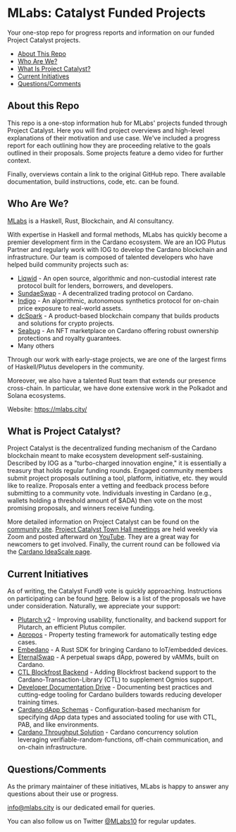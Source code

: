 # MLabs: Catalyst Funded Projects
Your one-stop repo for progress reports and information on our funded Project Catalyst projects.

- [About This Repo](#about-this-repo)
- [Who Are We?](#who-are-we)
- [What Is Project Catalyst?](#what-is-project-catalyst)
- [Current Initiatives](#current-initiatives)
- [Questions/Comments](#questionscomments)


## About this Repo
This repo is a one-stop information hub for MLabs' projects funded through Project Catalyst. Here you will find project overviews and high-level explanations of their motivation and use case. We've included a progress report for each outlining how they are proceeding relative to the goals outlined in their proposals. Some projects feature a demo video for further context.

Finally, overviews contain a link to the original GitHub repo. There available documentation, build instructions, code, etc. can be found.


## Who Are We?
[MLabs](https://mlabs.city) is a Haskell, Rust, Blockchain, and AI consultancy.

With expertise in Haskell and formal methods, MLabs has quickly become a premier development firm in the Cardano ecosystem. We are an IOG Plutus Partner and regularly work with IOG to develop the Cardano blockchain and infrastructure. Our team is composed of talented developers who have helped build community projects such as:

- [Liqwid](https://www.liqwid.finance/) - An open source, algorithmic and non-custodial interest rate protocol built for lenders, borrowers, and developers.
- [SundaeSwap](https://sundaeswap.finance/) - A decentralized trading protocol on Cardano.
- [Indigo](https://indigoprotocol.io/) - An algorithmic, autonomous synthetics protocol for on-chain price exposure to real-world assets.
- [dcSpark](https://www.dcspark.io/) - A product-based blockchain company that builds products and solutions for crypto projects.
- [Seabug](https://seabug.io/) - An NFT marketplace on Cardano offering robust ownership protections and royalty guarantees.
- Many others

Through our work with early-stage projects, we are one of the largest firms of Haskell/Plutus developers in the community. 

Moreover, we also have a talented Rust team that extends our presence cross-chain. In particular, we have done extensive work in the Polkadot and Solana ecosystems.

Website: https://mlabs.city/


## What is Project Catalyst?
Project Catalyst is the decentralized funding mechanism of the Cardano blockchain meant to make ecosystem development self-sustaining. Described by IOG as a "turbo-charged innovation engine," it is essentially a treasury that holds regular funding rounds. Engaged community members submit project proposals outlining a tool, platform, initiative, etc. they would like to realize. Proposals enter a vetting and feedback process before submitting to a community vote. Individuals investing in Cardano (e.g., wallets holding a threshold amount of $ADA) then vote on the most promising proposals, and winners receive funding.

More detailed information on Project Catalyst can be found on the [community site](https://projectcatalyst.org/). [Project Catalyst Town Hall meetings](https://zoom.us/meeting/register/tJEtduyupzMvHNUczCQwfFJGcXzmw2lDwkIf) are held weekly via Zoom and posted afterward on [YouTube](https://www.youtube.com/watch?v=4GMkGz333I0&list=PLnPTB0CuBOByRhpTUdALq4J89m_h7QqLk). They are a great way for newcomers to get involved. Finally, the current round can be followed via the [Cardano IdeaScale page](https://cardano.ideascale.com/).


## Current Initiatives
As of writing, the Catalyst Fund9 vote is quickly approaching. Instructions on participating can be found [here](https://iohk.zendesk.com/hc/en-us/articles/900005679386-Catalyst-registration-and-voting-guide). Below is a list of the proposals we have under consideration. Naturally, we appreciate your support:

- [Plutarch v2](https://cardano.ideascale.com/c/idea/414065) - Improving usability, functionality, and backend support for Plutarch, an efficient Plutus compiler. 
- [Apropos](https://cardano.ideascale.com/c/idea/414086) -  Property testing framework for automatically testing edge cases.
- [Embedano](https://cardano.ideascale.com/c/idea/414017) - A Rust SDK for bringing Cardano to IoT/embedded devices.
- [EternalSwap](https://cardano.ideascale.com/c/idea/414032) - A perpetual swaps dApp, powered by vAMMs, built on Cardano.
- [CTL Blockfrost Backend](https://cardano.ideascale.com/c/idea/420791) - Adding Blockfrost backend support to the Cardano-Transaction-Library (CTL) to supplement Ogmios support. 
- [Developer Documentation Drive](https://cardano.ideascale.com/c/idea/420778) - Documenting best practices and cutting-edge tooling for Cardano builders towards reducing developer training times.
- [Cardano dApp Schemas](https://cardano.ideascale.com/c/idea/421376) - Configuration-based mechanism for specifying dApp data types and associated tooling for use with CTL, PAB, and like environments.
- [Cardano Throughput Solution](https://cardano.ideascale.com/c/idea/422388) - Cardano concurrency solution leveraging verifiable-random-functions, off-chain communication, and on-chain infrastructure.
 

## Questions/Comments
As the primary maintainer of these initiatives, MLabs is happy to answer any questions about their use or progress.

info@mlabs.city is our dedicated email for queries.

You can also follow us on Twitter [@MLabs10](https://twitter.com/MLabs10) for regular updates.
